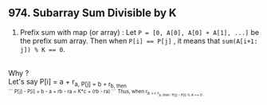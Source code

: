 ## 974. Subarray Sum Divisible by K
1. Prefix sum with map (or array) : Let `P = [0, A[0], A[0] + A[1], ...]` be the prefix sum array. Then when `P[i] == P[j]` , it means that `sum(A[i+1: j]) % K == 0`.
<br />
Why ? <br />
Let's say P[i] = a + r<sub>a, P[j] = b + r<sub>b, then <br />
```
P[j] - P[i] = b - a + rb - ra = K*c + (rb - ra)
```
Thus, when r<sub>b == r<sub>a, then `P[j] - P[i] % K == 0`.

